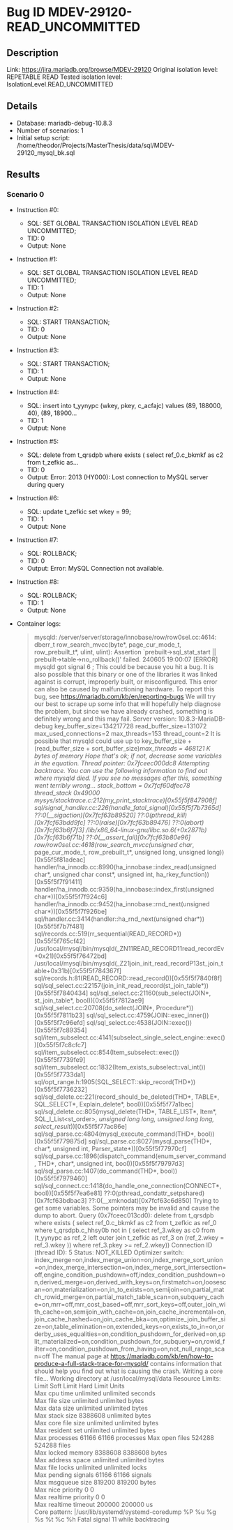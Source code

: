 # Bug ID MDEV-29120-READ_UNCOMMITTED

## Description

Link:                     https://jira.mariadb.org/browse/MDEV-29120
Original isolation level: REPETABLE READ
Tested isolation level:   IsolationLevel.READ_UNCOMMITTED


## Details
 * Database: mariadb-debug-10.8.3
 * Number of scenarios: 1
 * Initial setup script: /home/theodor/Projects/MasterThesis/data/sql/MDEV-29120_mysql_bk.sql

## Results
### Scenario 0
 * Instruction #0:
     - SQL:  SET GLOBAL TRANSACTION ISOLATION LEVEL READ UNCOMMITTED;
     - TID: 0
     - Output: None
 * Instruction #1:
     - SQL:  SET GLOBAL TRANSACTION ISOLATION LEVEL READ UNCOMMITTED;
     - TID: 1
     - Output: None
 * Instruction #2:
     - SQL:  START TRANSACTION;
     - TID: 0
     - Output: None
 * Instruction #3:
     - SQL:  START TRANSACTION;
     - TID: 1
     - Output: None
 * Instruction #4:
     - SQL:  insert into t_yynypc (wkey, pkey, c_acfajc) values (89, 188000, 40), (89, 18900...
     - TID: 1
     - Output: None
 * Instruction #5:
     - SQL:  delete from t_qrsdpb where exists ( select ref_0.c_bkmkf as c2 from t_zefkic as...
     - TID: 0
     - Output: Error: 2013 (HY000): Lost connection to MySQL server during query
 * Instruction #6:
     - SQL:  update t_zefkic set wkey = 99;
     - TID: 1
     - Output: None
 * Instruction #7:
     - SQL:  ROLLBACK;
     - TID: 0
     - Output: Error: MySQL Connection not available.
 * Instruction #8:
     - SQL:  ROLLBACK;
     - TID: 1
     - Output: None

 * Container logs:
   > mysqld: /server/server/storage/innobase/row/row0sel.cc:4614: dberr_t row_search_mvcc(byte*, page_cur_mode_t, row_prebuilt_t*, ulint, ulint): Assertion `prebuilt->sql_stat_start || prebuilt->table->no_rollback()' failed.
   > 240605 19:00:07 [ERROR] mysqld got signal 6 ;
   > This could be because you hit a bug. It is also possible that this binary
   > or one of the libraries it was linked against is corrupt, improperly built,
   > or misconfigured. This error can also be caused by malfunctioning hardware.
   > To report this bug, see https://mariadb.com/kb/en/reporting-bugs
   > We will try our best to scrape up some info that will hopefully help
   > diagnose the problem, but since we have already crashed, 
   > something is definitely wrong and this may fail.
   > Server version: 10.8.3-MariaDB-debug
   > key_buffer_size=134217728
   > read_buffer_size=131072
   > max_used_connections=2
   > max_threads=153
   > thread_count=2
   > It is possible that mysqld could use up to 
   > key_buffer_size + (read_buffer_size + sort_buffer_size)*max_threads = 468121 K  bytes of memory
   > Hope that's ok; if not, decrease some variables in the equation.
   > Thread pointer: 0x7fceec000dc8
   > Attempting backtrace. You can use the following information to find out
   > where mysqld died. If you see no messages after this, something went
   > terribly wrong...
   > stack_bottom = 0x7fcf60dfec78 thread_stack 0x49000
   > mysys/stacktrace.c:212(my_print_stacktrace)[0x55f5f847908f]
   > sql/signal_handler.cc:226(handle_fatal_signal)[0x55f5f7b7365d]
   > ??:0(__sigaction)[0x7fcf63b89520]
   > ??:0(pthread_kill)[0x7fcf63bdd9fc]
   > ??:0(raise)[0x7fcf63b89476]
   > ??:0(abort)[0x7fcf63b6f7f3]
   > /lib/x86_64-linux-gnu/libc.so.6(+0x2871b)[0x7fcf63b6f71b]
   > ??:0(__assert_fail)[0x7fcf63b80e96]
   > row/row0sel.cc:4618(row_search_mvcc(unsigned char*, page_cur_mode_t, row_prebuilt_t*, unsigned long, unsigned long))[0x55f5f81adeac]
   > handler/ha_innodb.cc:8990(ha_innobase::index_read(unsigned char*, unsigned char const*, unsigned int, ha_rkey_function))[0x55f5f7f91411]
   > handler/ha_innodb.cc:9359(ha_innobase::index_first(unsigned char*))[0x55f5f7f924c6]
   > handler/ha_innodb.cc:9452(ha_innobase::rnd_next(unsigned char*))[0x55f5f7f926be]
   > sql/handler.cc:3414(handler::ha_rnd_next(unsigned char*))[0x55f5f7b7f481]
   > sql/records.cc:519(rr_sequential(READ_RECORD*))[0x55f5f765cf42]
   > /usr/local/mysql/bin/mysqld(_ZN11READ_RECORD11read_recordEv+0x21)[0x55f5f76472bd]
   > /usr/local/mysql/bin/mysqld(_Z21join_init_read_recordP13st_join_table+0x31b)[0x55f5f784367f]
   > sql/records.h:81(READ_RECORD::read_record())[0x55f5f7840f8f]
   > sql/sql_select.cc:22157(join_init_read_record(st_join_table*))[0x55f5f7840434]
   > sql/sql_select.cc:21160(sub_select(JOIN*, st_join_table*, bool))[0x55f5f7812ae9]
   > sql/sql_select.cc:20708(do_select(JOIN*, Procedure*))[0x55f5f7811b23]
   > sql/sql_select.cc:4759(JOIN::exec_inner())[0x55f5f7c96efd]
   > sql/sql_select.cc:4538(JOIN::exec())[0x55f5f7c89354]
   > sql/item_subselect.cc:4141(subselect_single_select_engine::exec())[0x55f5f7c8cfc7]
   > sql/item_subselect.cc:854(Item_subselect::exec())[0x55f5f7739fe9]
   > sql/item_subselect.cc:1832(Item_exists_subselect::val_int())[0x55f5f7733da1]
   > sql/opt_range.h:1905(SQL_SELECT::skip_record(THD*))[0x55f5f7736232]
   > sql/sql_delete.cc:221(record_should_be_deleted(THD*, TABLE*, SQL_SELECT*, Explain_delete*, bool))[0x55f5f77a1bec]
   > sql/sql_delete.cc:805(mysql_delete(THD*, TABLE_LIST*, Item*, SQL_I_List<st_order>*, unsigned long long, unsigned long long, select_result*))[0x55f5f77ac86e]
   > sql/sql_parse.cc:4804(mysql_execute_command(THD*, bool))[0x55f5f779875d]
   > sql/sql_parse.cc:8027(mysql_parse(THD*, char*, unsigned int, Parser_state*))[0x55f5f77970cf]
   > sql/sql_parse.cc:1896(dispatch_command(enum_server_command, THD*, char*, unsigned int, bool))[0x55f5f79797d3]
   > sql/sql_parse.cc:1407(do_command(THD*, bool))[0x55f5f7979460]
   > sql/sql_connect.cc:1418(do_handle_one_connection(CONNECT*, bool))[0x55f5f7ea6e81]
   > ??:0(pthread_condattr_setpshared)[0x7fcf63bdbac3]
   > ??:0(__xmknodat)[0x7fcf63c6d850]
   > Trying to get some variables.
   > Some pointers may be invalid and cause the dump to abort.
   > Query (0x7fceec013cd0): delete from t_qrsdpb where exists ( select ref_0.c_bkmkf as c2 from t_zefkic as ref_0 where t_qrsdpb.c_hhsy0b not in ( select ref_3.wkey as c0 from (t_yynypc as ref_2 left outer join t_zefkic as ref_3 on (ref_2.wkey = ref_3.wkey )) where ref_3.pkey >= ref_2.wkey))
   > Connection ID (thread ID): 5
   > Status: NOT_KILLED
   > Optimizer switch: index_merge=on,index_merge_union=on,index_merge_sort_union=on,index_merge_intersection=on,index_merge_sort_intersection=off,engine_condition_pushdown=off,index_condition_pushdown=on,derived_merge=on,derived_with_keys=on,firstmatch=on,loosescan=on,materialization=on,in_to_exists=on,semijoin=on,partial_match_rowid_merge=on,partial_match_table_scan=on,subquery_cache=on,mrr=off,mrr_cost_based=off,mrr_sort_keys=off,outer_join_with_cache=on,semijoin_with_cache=on,join_cache_incremental=on,join_cache_hashed=on,join_cache_bka=on,optimize_join_buffer_size=on,table_elimination=on,extended_keys=on,exists_to_in=on,orderby_uses_equalities=on,condition_pushdown_for_derived=on,split_materialized=on,condition_pushdown_for_subquery=on,rowid_filter=on,condition_pushdown_from_having=on,not_null_range_scan=off
   > The manual page at https://mariadb.com/kb/en/how-to-produce-a-full-stack-trace-for-mysqld/ contains
   > information that should help you find out what is causing the crash.
   > Writing a core file...
   > Working directory at /usr/local/mysql/data
   > Resource Limits:
   > Limit                     Soft Limit           Hard Limit           Units     
   > Max cpu time              unlimited            unlimited            seconds   
   > Max file size             unlimited            unlimited            bytes     
   > Max data size             unlimited            unlimited            bytes     
   > Max stack size            8388608              unlimited            bytes     
   > Max core file size        unlimited            unlimited            bytes     
   > Max resident set          unlimited            unlimited            bytes     
   > Max processes             61166                61166                processes 
   > Max open files            524288               524288               files     
   > Max locked memory         8388608              8388608              bytes     
   > Max address space         unlimited            unlimited            bytes     
   > Max file locks            unlimited            unlimited            locks     
   > Max pending signals       61166                61166                signals   
   > Max msgqueue size         819200               819200               bytes     
   > Max nice priority         0                    0                    
   > Max realtime priority     0                    0                    
   > Max realtime timeout      200000               200000               us        
   > Core pattern: |/usr/lib/systemd/systemd-coredump %P %u %g %s %t %c %h
   > Fatal signal 11 while backtracing
